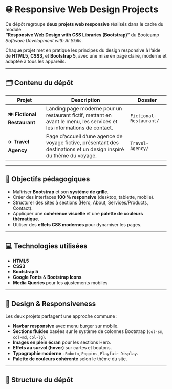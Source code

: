 # 🌐 Responsive Web Design Projects

Ce dépôt regroupe **deux projets web responsive** réalisés dans le cadre du module  
**“Responsive Web Design with CSS Libraries (Bootstrap)”** du Bootcamp *Software Development with AI Skills*.

Chaque projet met en pratique les principes du design responsive à l’aide de **HTML5**, **CSS3**, et **Bootstrap 5**, avec une mise en page claire, moderne et adaptée à tous les appareils.

---

## 🗂️ Contenu du dépôt

| Projet | Description | Dossier |
|---------|--------------|----------|
| 🍽️ **Fictional Restaurant** | Landing page moderne pour un restaurant fictif, mettant en avant le menu, les services et les informations de contact. | `Fictional-Restaurant/` |
| ✈️ **Travel Agency** | Page d’accueil d’une agence de voyage fictive, présentant des destinations et un design inspiré du thème du voyage. | `Travel-Agency/` |

---

## 🎯 Objectifs pédagogiques

- Maîtriser **Bootstrap** et son **système de grille**.  
- Créer des interfaces **100 % responsive** (desktop, tablette, mobile).  
- Structurer des sites à sections (Hero, About, Services/Products, Contact).  
- Appliquer une **cohérence visuelle** et une **palette de couleurs thématique**.  
- Utiliser des **effets CSS modernes** pour dynamiser les pages.

---

## 💻 Technologies utilisées

- **HTML5**  
- **CSS3**  
- **Bootstrap 5**  
- **Google Fonts** & **Bootstrap Icons**  
- **Media Queries** pour les ajustements mobiles

---

## 📐 Design & Responsiveness

Les deux projets partagent une approche commune :

- **Navbar responsive** avec menu burger sur mobile.  
- **Sections fluides** basées sur le système de colonnes Bootstrap (`col-sm`, `col-md`, `col-lg`).  
- **Images en plein écran** pour les sections Hero.  
- **Effets au survol (hover)** sur cartes et boutons.  
- **Typographie moderne** : `Roboto`, `Poppins`, `Playfair Display`.  
- **Palette de couleurs cohérente** selon le thème du site.

---

## 🧭 Structure du dépôt


